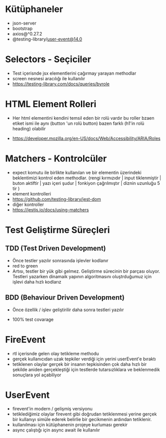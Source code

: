 # Kütüphaneler

- json-server
- bootstrap
- axios@^0.27.2
- @testing-library/user-event@14.0

# Selectors - Seçiciler

- Test içerisnde jsx elementlerini çağırmay yarayan methodlar
- screen nesnesi aracılığı ile kullanılır
- https://testing-library.com/docs/queries/byrole

# HTML Element Rolleri

- Her html elementini kendini temsil eden bir rolü vardır bu roller bzaen etiket ismi ile aynı (button 'un rolü button) bazen farklı (h1'in rolü heading) olabilir

- https://developer.mozilla.org/en-US/docs/Web/Accessibility/ARIA/Roles

# Matchers - Kontrolcüler

- expect komutu ile birlikte kullanılan ve bir elementin üzerindeki beklentimizi kontrol eden methodlar. (rengi kırmızıdır | input tiklenmiştir | buton aktiftir | yazı içeri şudur | fonkiyon çağrılmıştır | diznin uzunluğu 5 tir )
- element kontrolleri
- https://github.com/testing-library/jest-dom
- diğer kontroller
- https://jestjs.io/docs/using-matchers

# Test Geliştirme Süreçleri

## TDD (Test Driven Development)

- Önce testler yazılır sonrasında işlevler kodlanır
- red to green
- Artısı, testler bir yük gibi gelmez. Geliştirme sürecinin bir parçası oluyor. Testleri yazarken dinamaik yapının algoritmasını oluştrduğumuz için işlevi daha hızlı kodlarız

## BDD (Behaviour Driven Development)

- Önce özellik / işlev geliştirilir daha sonra testleri yazılır

- 100% test covarage

# FireEvent

- rtl içerisnde gelen olay tetikleme methodu
- gerçek kullanıcıdan uzak tepkiler verdiği için yerini userEvent'e bıraktı
- tetiklenen olaylar gerçek bir insanın tepkisinden çok daha hızlı bir şekilde aniden gerçekleştiği için testlerde tutarsızlıklara ve beklenmedik sonuçlara yol açabiliyor

# UserEvent

- firevent'in modern / gelişmiş versiyonu
- tetiklediğimiz olaylar firevent gibi doğrudan tetiklenmesi yerine gerçek bir kullanıyı simüle ederek belirlie bir gecikmenin ardından tetiklenir.
- kullanılması için kütüphanenin projeye kurluması gerekir
- async çalıştığı için async await ile kullanılır
